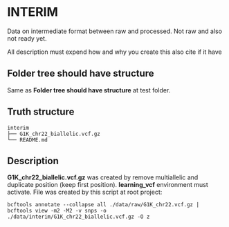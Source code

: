 # INTERIM

Data on intermediate format between raw and processed. Not raw and also not ready yet.

All description must expend how and why you create this also cite if it have

## Folder tree should have structure

Same as **Folder tree should have structure** at test folder.

## Truth structure

```tree
interim
├── G1K_chr22_biallelic.vcf.gz
└── README.md
```

## Description

**G1K_chr22_biallelic.vcf.gz** was created by remove multiallelic and duplicate position (keep first position). **learning_vcf** environment must activate. File was created by this script at root project:

```script
bcftools annotate --collapse all ./data/raw/G1K_chr22.vcf.gz | bcftools view -m2 -M2 -v snps -o ./data/interim/G1K_chr22_biallelic.vcf.gz -O z
```
